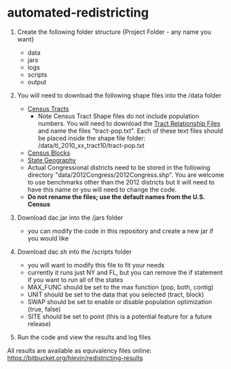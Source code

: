 # automated-redistricting

1. Create the following folder structure
  {Project Folder - any name you want}
      - data
      - jars
      - logs
      - scripts
      - output
2. You will need to download the following shape files into the /data folder
      - [Census Tracts](https://www.census.gov/cgi-bin/geo/shapefiles/index.php?year=2010&layergroup=Census+Tracts)
        - Note Census Tract Shape files do not include population numbers. You will need to download the [Tract Relationship Files](https://www.census.gov/geo/maps-data/data/tract_rel_download.html) and name the files "tract-pop.txt". Each of these text files should be placed inside the shape file folder: /data/tl_2010_xx_tract10/tract-pop.txt
      - [Census Blocks](https://www.census.gov/cgi-bin/geo/shapefiles/index.php?year=2010&layergroup=Blocks)
      - [State Geography](https://www.census.gov/cgi-bin/geo/shapefiles/index.php?year=2010&layergroup=States+%28and+equivalent%29)
      - Actual Congressional districts need to be stored in the following directory "data/2012Congress/2012Congress.shp". You are welcome to use benchmarks other than the 2012 districts but it will need to have this name or you will need to change the code.
      - **Do not rename the files; use the default names from the U.S. Census**
3. Download dac.jar into the /jars folder
      - you can modify the code in this repository and create a new jar if you would like
4. Download dac.sh into the /scripts folder
      - you will want to modify this file to fit your needs
      - currently it runs just NY and FL, but you can remove the if statement if you want to run all of the states
      - MAX_FUNC should be set to the max function (pop, both, contig)
      - UNIT should be set to the data that you selected (tract, block)
      - SWAP should be set to enable or disable population optimization (true, false)
      - SITE should be set to point (this is a potential feature for a future release)
  
 5. Run the code and view the results and log files


All results are available as equivalency files online: https://bitbucket.org/hlevin/redistricting-results
